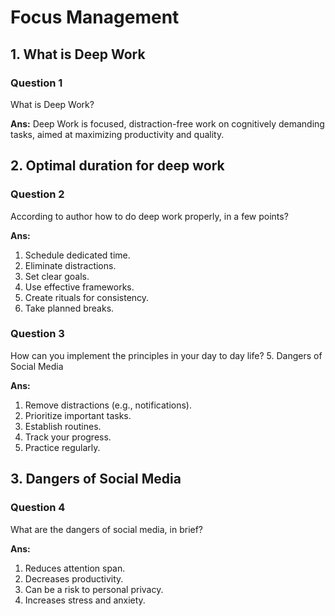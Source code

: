 # Focus Management

## 1. What is Deep Work

### Question 1

What is Deep Work?

**Ans:** Deep Work is focused, distraction-free work on cognitively demanding tasks, aimed at maximizing productivity and quality.

## 2. Optimal duration for deep work

### Question 2

According to author how to do deep work properly, in a few points?

**Ans:**

1. Schedule dedicated time.
2. Eliminate distractions.
3. Set clear goals.
4. Use effective frameworks.
5. Create rituals for consistency.
6. Take planned breaks.

### Question 3

How can you implement the principles in your day to day life? 5. Dangers of Social Media

**Ans:**

1. Remove distractions (e.g., notifications).
2. Prioritize important tasks.
3. Establish routines.
4. Track your progress.
5. Practice regularly.

## 3. Dangers of Social Media

### Question 4

What are the dangers of social media, in brief?

**Ans:**

1. Reduces attention span.
2. Decreases productivity.
3. Can be a risk to personal privacy.
4. Increases stress and anxiety.

